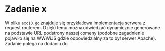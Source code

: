 

# Zadanie x
W pliku ```exc10.go``` znajduje się przykładowa implementacja serwera z request routerem. Dzięki temu
można odwiedzać dynamicznie generowane na podstawie URL podstrony naszej domeny (podobne zagadnienie pojawiło się 
na WWWiJS gdzie odpowiedzialny za to był serwer Apache). 
Zadanie polega
na dodaniu do 